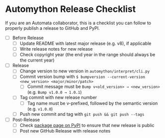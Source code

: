 [//]: <https://github.com/caleb531/automata/blob/main/.github/RELEASE_CHECKLIST.md>
# Automython Release Checklist

If you are an Automata collaborator, this is a checklist you can follow to
properly publish a release to GitHub and PyPI.

- [ ] Before Release
  - [ ] Update README with latest major release (e.g. v8),
    if applicable
  - [ ] Write release notes for new release
  - [ ] Check copyright year (the end year in the range should always be the
    current year)
- [ ] Release
  - [ ] Change version to new version in `automython/interpret/cli.py`
  - [ ] Commit version bump with `$ bumpversion --current-version <new_version> <major/minor/patch>`
    - [ ] Commit message must be `Bump v<old_version> → <new_version>` (e.g. `Bump v1.0.0 → 1.0.1`)
  - [ ] Tag commit with new release number
    - [ ] Tag name must be v-prefixed, followed by the semantic version (e.g.
      `v1.0.0`)
  - [ ] Push new commit and tag with `git push && git push --tags`
- [ ] Post-Release
  - [ ] Check [package page on PyPI](https://pypi.org/project/automython/) to
    ensure that new release is public
  - [ ] Post new GitHub Release with release notes